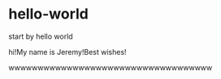 # hello-world
start by hello world


hi!My name is Jeremy!Best wishes!

wwwwwwwwwwwwwwwwwwwwwwwwwwwwwwwwwww


